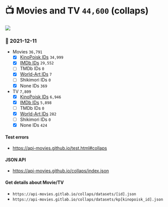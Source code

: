 # :tv: Movies and TV `44,600` (collaps)

<a href="https://API-Movies.github.io"><img src="https://API-Movies.github.io/banner.png?cache"></a>

### :date: 2021-12-11
- Movies `36,791`
  - [x] <a href="https://API-Movies.github.io/collaps/movie_kinopoisk_ids.json">KinoPoisk IDs</a> `34,999`
  - [x] <a href="https://API-Movies.github.io/collaps/movie_imdb_ids.json">IMDb IDs</a> `29,552`
  - [ ] TMDb IDs `0`
  - [x] <a href="https://API-Movies.github.io/collaps/movie_world_art_ids.json">World-Art IDs</a> `7`
  - [ ] Shikimori IDs `0`
  - [x] None IDs `369`
- TV `7,809`
  - [x] <a href="https://API-Movies.github.io/collaps/tv_kinopoisk_ids.json">KinoPoisk IDs</a> `6,946`
  - [x] <a href="https://API-Movies.github.io/collaps/tv_imdb_ids.json">IMDb IDs</a> `5,898`
  - [ ] TMDb IDs `0`
  - [x] <a href="https://API-Movies.github.io/collaps/tv_world_art_ids.json">World-Art IDs</a> `282`
  - [ ] Shikimori IDs `0`
  - [x] None IDs `424`
#### Test errors
- <a href='https://api-movies.github.io/test.html#collaps'>https://api-movies.github.io/test.html#collaps</a>
#### JSON API
- <a href='https://api-movies.github.io/collaps/index.json'>https://api-movies.github.io/collaps/index.json</a>
#### Get details about Movie/TV
- `https://api-movies.gitlab.io/collaps/datasets/[id].json`
- `https://api-movies.gitlab.io/collaps/datasets/kp[kinopoisk_id].json`
